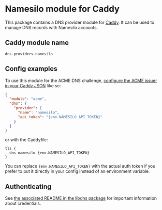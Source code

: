 Namesilo module for Caddy
===========================

This package contains a DNS provider module for [Caddy](https://github.com/caddyserver/caddy). It can be used to manage DNS records with Namesilo accounts.

## Caddy module name

```
dns.providers.namesilo
```

## Config examples

To use this module for the ACME DNS challenge, [configure the ACME issuer in your Caddy JSON](https://caddyserver.com/docs/json/apps/tls/automation/policies/issuer/acme/) like so:

```json
{
  "module": "acme",
  "dns": {
    "provider": {
      "name": "namesilo",
      "api_token": "{env.NAMESILO_API_TOKEN}"
    }
  }
}
```

or with the Caddyfile:

```
tls {
  dns namesilo {env.NAMESILO_API_TOKEN}
}
```

You can replace `{env.NAMESILO_API_TOKEN}` with the actual auth token if you prefer to put it directly in your config instead of an environment variable.


## Authenticating

See [the associated README in the libdns package](https://github.com/libdns/namesilo) for important information about credentials.
